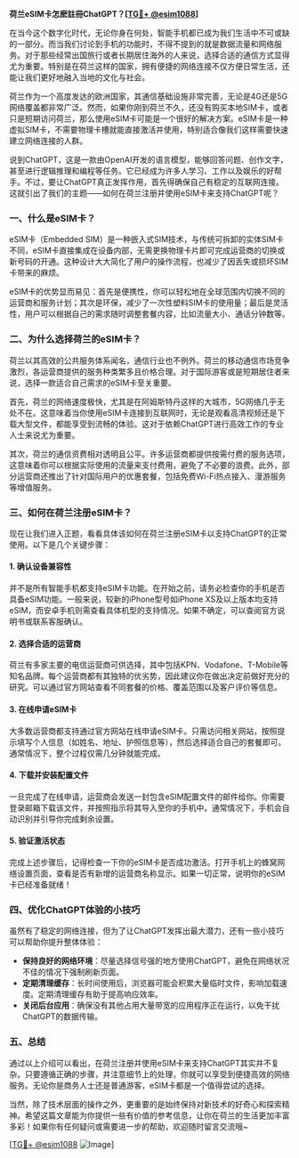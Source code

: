 **荷兰eSIM卡怎麽註冊ChatGPT？[[TG💪+ @esim1088](https://t.me/s/esim1088)]**

在当今这个数字化时代，无论你身在何处，智能手机都已成为我们生活中不可或缺的一部分。而当我们讨论到手机的功能时，不得不提到的就是数据流量和网络服务。对于那些经常出国旅行或者长期居住海外的人来说，选择合适的通信方式显得尤为重要。特别是在荷兰这样的国家，拥有便捷的网络连接不仅方便日常生活，还能让我们更好地融入当地的文化与社会。

荷兰作为一个高度发达的欧洲国家，其通信基础设施非常完善，无论是4G还是5G网络覆盖都非常广泛。然而，如果你刚到荷兰不久，还没有购买本地SIM卡，或者只是短期访问荷兰，那么使用eSIM卡可能是一个很好的解决方案。eSIM卡是一种虚拟SIM卡，不需要物理卡槽就能直接激活并使用，特别适合像我们这样需要快速建立网络连接的人群。

说到ChatGPT，这是一款由OpenAI开发的语言模型，能够回答问题、创作文字，甚至进行逻辑推理和编程等任务。它已经成为许多人学习、工作以及娱乐的好帮手。不过，要让ChatGPT真正发挥作用，首先得确保自己有稳定的互联网连接。这就引出了我们的主题——如何在荷兰注册并使用eSIM卡来支持ChatGPT呢？

### 一、什么是eSIM卡？

eSIM卡（Embedded SIM）是一种嵌入式SIM技术，与传统可拆卸的实体SIM卡不同，eSIM卡直接集成在设备内部，无需更换物理卡片即可完成运营商的切换或新号码的开通。这种设计大大简化了用户的操作流程，也减少了因丢失或损坏SIM卡带来的麻烦。

eSIM卡的优势显而易见：首先是便携性，你可以轻松地在全球范围内切换不同的运营商和服务计划；其次是环保，减少了一次性塑料SIM卡的使用量；最后是灵活性，用户可以根据自己的需求随时调整套餐内容，比如流量大小、通话分钟数等。

### 二、为什么选择荷兰的eSIM卡？

荷兰以其高效的公共服务体系闻名，通信行业也不例外。荷兰的移动通信市场竞争激烈，各运营商提供的服务种类繁多且价格合理。对于国际游客或是短期居住者来说，选择一款适合自己需求的eSIM卡至关重要。

首先，荷兰的网络速度极快，尤其是在阿姆斯特丹这样的大城市，5G网络几乎无处不在。这意味着当你使用eSIM卡连接到互联网时，无论是观看高清视频还是下载大型文件，都能享受到流畅的体验。这对于依赖ChatGPT进行高效工作的专业人士来说尤为重要。

其次，荷兰的通信资费相对透明且公平。许多运营商都提供按需付费的服务选项，这意味着你可以根据实际使用的流量来支付费用，避免了不必要的浪费。此外，部分运营商还推出了针对国际用户的优惠套餐，包括免费Wi-Fi热点接入、漫游服务等增值服务。

### 三、如何在荷兰注册eSIM卡？

现在让我们进入正题，看看具体该如何在荷兰注册eSIM卡以支持ChatGPT的正常使用。以下是几个关键步骤：

#### 1. 确认设备兼容性

并不是所有智能手机都支持eSIM卡功能。在开始之前，请务必检查你的手机是否具备eSIM功能。一般来说，较新的iPhone型号如iPhone XS及以上版本均支持eSIM，而安卓手机则需查看具体机型的支持情况。如果不确定，可以查阅官方说明书或联系客服确认。

#### 2. 选择合适的运营商

荷兰有多家主要的电信运营商可供选择，其中包括KPN、Vodafone、T-Mobile等知名品牌。每个运营商都有其独特的优劣势，因此建议你在做出决定前做好充分的研究。可以通过官方网站查看不同套餐的价格、覆盖范围以及客户评价等信息。

#### 3. 在线申请eSIM卡

大多数运营商都支持通过官方网站在线申请eSIM卡。只需访问相关网站，按照提示填写个人信息（如姓名、地址、护照信息等），然后选择适合自己的套餐即可。通常情况下，整个过程仅需几分钟就能完成。

#### 4. 下载并安装配置文件

一旦完成了在线申请，运营商会发送一封包含eSIM配置文件的邮件给你。你需要登录邮箱下载该文件，并按照指示将其导入至你的手机中。通常情况下，手机会自动识别并引导你完成剩余设置。

#### 5. 验证激活状态

完成上述步骤后，记得检查一下你的eSIM卡是否成功激活。打开手机上的蜂窝网络设置页面，查看是否有新增的运营商名称显示。如果一切正常，说明你的eSIM卡已经准备就绪！

### 四、优化ChatGPT体验的小技巧

虽然有了稳定的网络连接，但为了让ChatGPT发挥出最大潜力，还有一些小技巧可以帮助你提升整体体验：

- **保持良好的网络环境**：尽量选择信号强的地方使用ChatGPT，避免在网络状况不佳的情况下强制刷新页面。
- **定期清理缓存**：长时间使用后，浏览器可能会积累大量临时文件，影响加载速度。定期清理缓存有助于提高响应效率。
- **关闭后台应用**：确保没有其他占用大量带宽的应用程序正在运行，以免干扰ChatGPT的数据传输。

### 五、总结

通过以上介绍可以看出，在荷兰注册并使用eSIM卡来支持ChatGPT其实并不复杂。只要遵循正确的步骤，并注意细节上的处理，你就可以享受到便捷高效的网络服务。无论你是商务人士还是普通游客，eSIM卡都是一个值得尝试的选择。

当然，除了技术层面的操作之外，更重要的是始终保持对新技术的好奇心和探索精神。希望这篇文章能为你提供一些有价值的参考信息，让你在荷兰的生活更加丰富多彩！如果你有任何疑问或需要进一步的帮助，欢迎随时留言交流哦~

[[TG💪+ @esim1088](https://t.me/s/esim1088) ![Image](https://i.postimg.cc/4NQfJmqS/Snipaste-2025-05-13-00-14-12.png)]